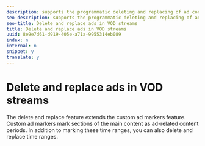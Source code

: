 ```yaml
---
description: supports the programmatic deleting and replacing of ad content in VOD streams.
seo-description: supports the programmatic deleting and replacing of ad content in VOD streams.
seo-title: Delete and replace ads in VOD streams
title: Delete and replace ads in VOD streams
uuid: 8e9e7d61-d919-405e-a71a-9955314eb089
index: n
internal: n
snippet: y
translate: y
---
```


# Delete and replace ads in VOD streams

The delete and replace feature extends the custom ad markers feature. Custom ad markers mark sections of the main content as ad-related content periods. In addition to marking these time ranges, you can also delete and replace time ranges.
